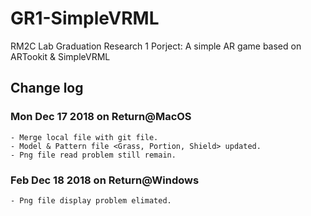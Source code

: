 # GR1-SimpleVRML
RM2C Lab Graduation Research 1 Porject: A simple AR game based on ARTookit &amp; SimpleVRML


## Change log

### Mon Dec 17 2018 on Return@MacOS

    - Merge local file with git file.
    - Model & Pattern file <Grass, Portion, Shield> updated.
    - Png file read problem still remain.

### Feb Dec 18 2018 on Return@Windows

	- Png file display problem elimated.
